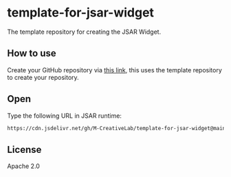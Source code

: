 # template-for-jsar-widget

The template repository for creating the JSAR Widget.

## How to use

Create your GitHub repository via [this link](https://github.com/new?template_name=template-for-jsar-widget&template_owner=M-CreativeLab), this uses the template repository to create your repository.

## Open

Type the following URL in JSAR runtime:

```sh
https://cdn.jsdelivr.net/gh/M-CreativeLab/template-for-jsar-widget@main/main.xsml
```

## License

Apache 2.0

